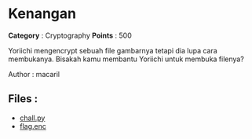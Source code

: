 # Kenangan

**Category** : Cryptography
**Points** : 500

Yoriichi mengencrypt sebuah file gambarnya tetapi dia lupa cara membukanya. Bisakah kamu membantu Yoriichi untuk membuka filenya?

Author : macaril

## Files : 
 - [chall.py](./chall.py)
 - [flag.enc](./flag.enc)



